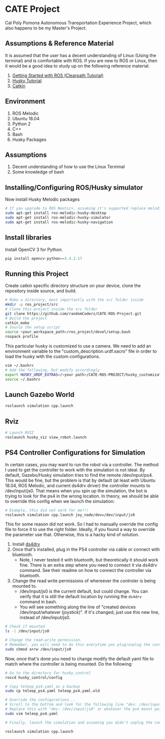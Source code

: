 # CATE Project

Cal Poly Pomona Autonomous Transportation Experience Project, which also happens to be my Master's Project.

## Assumptions & Reference Material

It is assumed that the user has a decent understanding of Linux (Using the terminal) and is comfortable with ROS.
If you are new to ROS or Linux, then it would be a good idea to study up on the following reference material:

1. [Getting Started with ROS (Clearpath Tutorial)](http://www.clearpathrobotics.com/assets/guides/kinetic/ros/Getting%20Started%20with%20Ubuntu.html)
2. [Husky Tutorial](http://www.clearpathrobotics.com/assets/guides/kinetic/husky/index.html)
3. [Catkin](http://wiki.ros.org/catkin/workspaces#Source_Space)

## Environment

1. ROS Melodic
2. Ubuntu 18.04
3. Python 2
4. C++
5. Bash
6. Husky Packages

## Assumptions

1. Decent understanding of how to use the Linux Terminal
2. Some knowledge of bash

## Installing/Configuring ROS/Husky simulator

Now install Husky Melodic packages

```bash
# If you upgrade to ROS Neotic+, assuming it's supported replace melodic with neotic
sudo apt-get install ros-melodic-husky-desktop
sudo apt-get install ros-melodic-husky-simulator
sudo apt-get install ros-melodic-husky-navigation
```

## Install libraries

Install OpenCV 3 for Python.

```python
pip install opencv-python==3.4.2.17
```

## Running this Project

Create catkin specific directory structure on your device, clone the repository inside source, and build.

```bash
# Make a directory, most importantly with the src folder inside
mkdir -p ros_project/src
# Clone this project inside the src folder
git clone https://github.com/randomCoderz/CATE-ROS-Project.git
# Build the project
catkin_make 
# Source the setup script
source <your_workspace_path>/ros_project/devel/setup.bash
rospack profile
```

This particular husky is customized to use a camera. We need to add an environment variable to the "custom_description.urdf.xacro" file in order to load the husky with the custom configurations.

```bash
vim ~/.bashrc
# Add the following, but modify accordingly
export HUSKY_URDF_EXTRAS=/<your path>/CATE-ROS-PROJECT/husky_customization/husky_custom_descrption/urdf/custom_description.urdf.xacro
source ~/.bashrc
```

## Launch Gazebo World

```bash
roslaunch simulation cpp.launch
```

## Rviz

```bash
# Launch RVIZ
roslaunch husky_viz view_robot.launch
 ```

## PS4 Controller Configurations for Simulation

In certain cases, you may want to run the robot via a controller. The method I used to get the controller to work with the simulation is not ideal. By default, Gazebo/Husky simulation tries to find the remote /dev/input/ps4. This would be fine, but the problem is that by default (at least with Ubuntu 18.04, ROS Melodic, and current ds4drv driver) the controller mounts to /dev/input/js0. That means when you spin up the simulation, the bot is trying to look for the ps4 in the wrong location. In theory, we should be able to override this config when we launch the simulation:

```bash
# Example, this did not work for me!!!
roslaunch simulation cpp.launch joy_node/dev=/dev/input/js0
```

This for some reason did not work. So I had to manually override the config file to force it to use the right folder.
Ideally, if you found a way to override the parameter use that. Otherwise, this is a hacky kind of solution.

1. Install [ds4drv](https://github.com/chrippa/ds4drv)
2. Once that's installed, plug in the PS4 controller via cable or connect with bluetooth.
    - Note, I never tested it with bluetooth, but theoretically it should work fine. There is an extra step where you need to connect it via ds4drv command. See their readme on how to connect the controller via bluetooth.
3. Change the read write permissions of whereever the controler is being mounted to.
    - /dev/input/js0 is the current default, but could change. You can verify that it is still the default location by running the ``` ds4drv ```  command in bash.
    - You will see something along the line of "created devices /dev/input/whatever (joystick)". If it's changed, just use this new line, instead of /dev/input/js0.

```bash
# Check if mounted
ls -l /dev/input/js0

# Change the read-write permission. 
# Remember, you will need to do this everytime you plug/unplug the controller!!!
sudo chmod a+rw /dev/input/js0
```

Now, once that's done you need to change modify the default yaml file to match where the controller is being mounted. Do the following:

```bash
# Go to the directory for husky_control
roscd husky_control/config

# Copy teleop_ps4.yaml as a backup
sudo cp teleop_ps4.yaml teleop_ps4.yaml.old

# Override the configurations...
# Scroll to the bottom and look for the following line "dev: /dev/input/ps4"
# Replace this with "dev: /dev/input/js0" or whatever the ps4 mount point is. Then save the file.
sudo vim teleop_ps4.yaml

# Finally, launch the simulation and assuming you didn't unplug the controller (in which case, you'll need to change the read-write permission), things should work. You will not see an error for /dev/input/ps4.

roslaunch simulation cpp.launch
```
